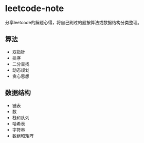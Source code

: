 # leetcode-note
分享leetcode的解题心得，将自己刷过的题按算法或数据结构分类整理。

## 算法

- 双指针
- 排序
- 二分查找
- 动态规划
- 贪心思想

## 数据结构

- 链表
- 数
- 栈和队列
- 哈希表
- 字符串
- 数组和矩阵